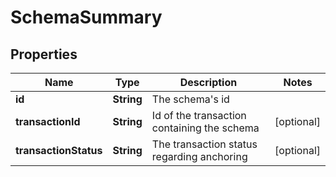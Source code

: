 

# SchemaSummary


## Properties

Name | Type | Description | Notes
------------ | ------------- | ------------- | -------------
**id** | **String** | The schema&#39;s id | 
**transactionId** | **String** | Id of the transaction containing the schema |  [optional]
**transactionStatus** | **String** | The transaction status regarding anchoring |  [optional]



